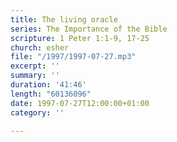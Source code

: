 ```yaml
---
title: The living oracle
series: The Importance of the Bible
scripture: 1 Peter 1:1-9, 17-25
church: esher
file: "/1997/1997-07-27.mp3"
excerpt: ''
summary: ''
duration: '41:46'
length: "60136096"
date: 1997-07-27T12:00:00+01:00
category: ''

---
```

